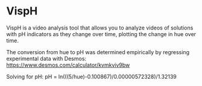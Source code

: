 # VispH

VispH is a video analysis tool that allows you to analyze videos of solutions with pH indicators as
they change over time, plotting the change in hue over time.

The conversion from hue to pH was determined empirically by regressing experimental data with Desmos:
https://www.desmos.com/calculator/kvmkviv9bw

Solving for pH:
pH = ln(((5/hue)-0.100867)/0.00000572328)/1.32139